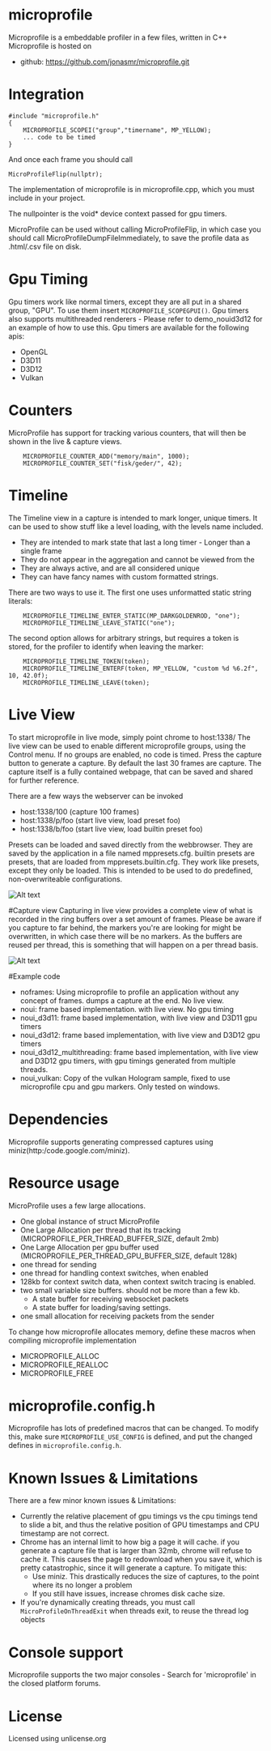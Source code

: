 # microprofile

Microprofile is a embeddable profiler in a few files, written in C++
Microprofile is hosted on

* github: https://github.com/jonasmr/microprofile.git

# Integration

```
#include "microprofile.h"
{
	MICROPROFILE_SCOPEI("group","timername", MP_YELLOW);
	... code to be timed
}
```

And once each frame you should call

```
MicroProfileFlip(nullptr);
```

The implementation of microprofile is in microprofile.cpp, which you must include in your project.

The nullpointer is the void* device context passed for gpu timers.

MicroProfile can be used without calling MicroProfileFlip, in which case you should call MicroProfileDumpFileImmediately, to save the profile data as .html/.csv file on disk.

# Gpu Timing
Gpu timers work like normal timers, except they are all put in a shared group, "GPU". To use them insert `MICROPROFILE_SCOPEGPUI()`.
Gpu timers also supports multithreaded renderers - Please refer to demo_nouid3d12 for an example of how to use this.
Gpu timers are available for the following apis:

* OpenGL
* D3D11
* D3D12
* Vulkan

# Counters

MicroProfile has support for tracking various counters, that will then be shown in the live & capture views. 

```
	MICROPROFILE_COUNTER_ADD("memory/main", 1000);
	MICROPROFILE_COUNTER_SET("fisk/geder/", 42);
```

# Timeline
The Timeline view in a capture is intended to mark longer, unique timers. It can be used to show stuff like a level loading, with the levels name included.

* They are intended to mark state that last a long timer - Longer than a single frame
* They do not appear in the aggregation and cannot be viewed from the 
* They are always active, and are all considered unique
* They can have fancy names with custom formatted strings.

There are two ways to use it. The first one uses unformatted static string literals:

```
	MICROPROFILE_TIMELINE_ENTER_STATIC(MP_DARKGOLDENROD, "one");
	MICROPROFILE_TIMELINE_LEAVE_STATIC("one");

```

The second option allows for arbitrary strings, but requires a token is stored, for the profiler to identify when leaving the marker:
```
	MICROPROFILE_TIMELINE_TOKEN(token);
	MICROPROFILE_TIMELINE_ENTERF(token, MP_YELLOW, "custom %d %6.2f", 10, 42.0f);
	MICROPROFILE_TIMELINE_LEAVE(token);
```




# Live View

To start microprofile in live mode, simply point chrome to host:1338/
The live view can be used to enable different microprofile groups, using the Control menu. If no groups are enabled, no code is timed. 
Press the capture button to generate a capture. By default the last 30 frames are capture.
The capture itself is a fully contained webpage, that can be saved and shared for further reference.

There are a few ways the webserver can be invoked

* host:1338/100 (capture 100 frames)
* host:1338/p/foo (start live view, load preset foo)
* host:1338/b/foo (start live view, load builtin preset foo)

Presets can be loaded and saved directly from the webbrowser. They are saved by the application in a file named mppresets.cfg.
builtin presets are presets, that are loaded from mppresets.builtin.cfg. They work like presets, except they only be loaded. This is intended to be used to do predefined, non-overwriteable configurations.

![Alt text](images/live.png?raw=true "Live screenshot")

#Capture view
Capturing in live view provides a complete view of what is recorded in the ring buffers over a set amount of frames. Please be aware if you capture to far behind, the markers you're are looking for might be overwritten, in which case there will be no markers. As the buffers are reused per thread, this is something that will happen on a per thread basis.


![Alt text](images/detailed.png?raw=true "Capture screenshot")

#Example code
* noframes: Using microprofile to profile an application without any concept of frames. dumps a capture at the end. No live view.
* noui: frame based implementation. with live view. No gpu timing
* noui_d3d11: frame based implementation, with live view and D3D11 gpu timers
* noui_d3d12: frame based implementation, with live view and D3D12 gpu timers
* noui_d3d12_multithreading: frame based implementation, with live view and D3D12 gpu timers, with gpu timings generated from multiple threads.
* noui_vulkan: Copy of the vulkan Hologram sample, fixed to use microprofile cpu and gpu markers. Only tested on windows.

# Dependencies
Microprofile supports generating compressed captures using miniz(http:/code.google.com/miniz). 

# Resource usage
MicroProfile uses a few large allocations.

* One global instance of struct MicroProfile
* One Large Allocation per thread that its tracking (MICROPROFILE_PER_THREAD_BUFFER_SIZE, default 2mb)
* One Large Allocation per gpu buffer used (MICROPROFILE_PER_THREAD_GPU_BUFFER_SIZE, default 128k)
* one thread for sending
* one thread for handling context switches, when enabled
* 128kb for context switch data, when context switch tracing is enabled.
* two small variable size buffers. should not be more than a few kb.
    * A state buffer for receiving websocket packets
    * A state buffer for loading/saving settings.
* one small allocation for receiving packets from the sender

To change how microprofile allocates memory, define these macros when compiling microprofile implementation

* MICROPROFILE_ALLOC
* MICROPROFILE_REALLOC
* MICROPROFILE_FREE

# microprofile.config.h
Microprofile has lots of predefined macros that can be changed. To modify this, make sure `MICROPROFILE_USE_CONFIG` is defined, and put the changed defines in `microprofile.config.h`. 

# Known Issues & Limitations
There are a few minor known issues & Limitations:

* Currently the relative placement of gpu timings vs the cpu timings tend to slide a bit, and thus the relative position of GPU timestamps and CPU timestamp are not correct.
* Chrome has an internal limit to how big a page it will cache. if you generate a capture file that is larger than 32mb, chrome will refuse to cache it. This causes the page to redownload when you save it, which is pretty catastrophic, since it will generate a capture. To mitigate this:
    * Use miniz. This drastically reduces the size of captures, to the point where its no longer a problem
    * If you still have issues, increase chromes disk cache size.
* If you're dynamically creating threads, you must call `MicroProfileOnThreadExit` when threads exit, to reuse the thread log objects

# Console support
Microprofile supports the two major consoles - Search for 'microprofile' in the closed platform forums.

# License
Licensed using unlicense.org